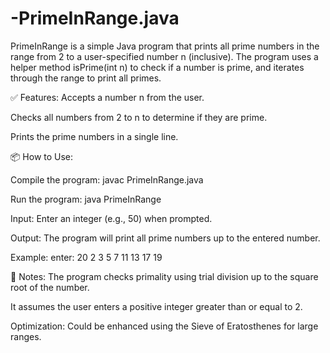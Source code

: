 # -PrimeInRange.java

PrimeInRange is a simple Java program that prints all prime numbers in the range from 2 to a user-specified number n (inclusive). The program uses a helper method isPrime(int n) to check if a number is prime, and iterates through the range to print all primes.

✅ Features:
Accepts a number n from the user.

Checks all numbers from 2 to n to determine if they are prime.

Prints the prime numbers in a single line.


📦 How to Use:

Compile the program:
javac PrimeInRange.java

Run the program:
java PrimeInRange

Input:
Enter an integer (e.g., 50) when prompted.

Output:
The program will print all prime numbers up to the entered number.

Example:
enter:
20
2 3 5 7 11 13 17 19

📌 Notes:
The program checks primality using trial division up to the square root of the number.

It assumes the user enters a positive integer greater than or equal to 2.

Optimization: Could be enhanced using the Sieve of Eratosthenes for large ranges.
